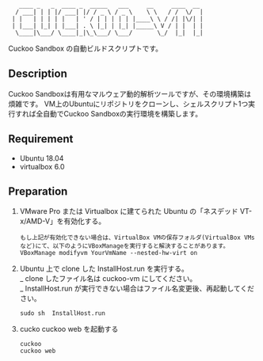 ```
   ____ _   _  ____ _  _____   ___     __     ____  __
  / ___| | | |/ ___| |/ / _ \ / _ \    \ \   / /  \/  |
 | |   | | | | |   | ' / | | | | | |____\ \ / /| |\/| |
 | |___| |_| | |___| . \ |_| | |_| |_____\ V / | |  | |
  \____|\___/ \____|_|\_\___/ \___/       \_/  |_|  |_|

```

Cuckoo Sandbox の自動ビルドスクリプトです。

## Description
Cuckoo Sandboxは有用なマルウェア動的解析ツールですが、その環境構築は煩雑です。
VM上のUbuntuにリポジトリをクローンし、シェルスクリプト1つ実行すれば全自動でCuckoo Sandboxの実行環境を構築します。

## Requirement

- Ubuntu 18.04
- virtualbox 6.0

## Preparation

1.  VMware Pro または Virtualbox に建てられた Ubuntu の「ネスデッド VT-x/AMD-V」を有効化する。

        もし上記が有効化できない場合は、VirtualBox VMの保存フォルダ(VirtualBox VMsなど)にて、以下のようにVBoxManageを実行すると解決することがあります。
        VBoxManage modifyvm YourVmName --nested-hw-virt on

1.  Ubuntu 上で clone した InstallHost.run を実行する。  
     _ clone したファイル名は cuckoo-vm にしてください。  
     _ InstallHost.run が実行できない場合はファイル名変更後、再起動してください。


        sudo sh  InstallHost.run

1.  cucko cuckoo web を起動する

        cuckoo
        cuckoo web

